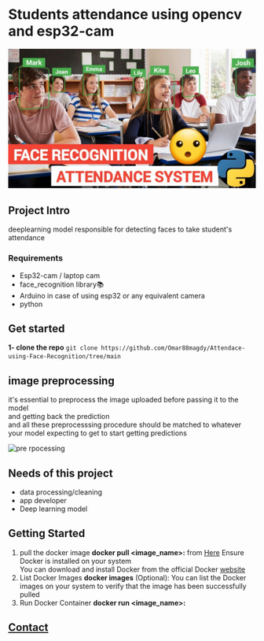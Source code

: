 # Students attendance using opencv and esp32-cam 
![](Images/attendence.jpeg)


## Project Intro
deeplearning model responsible for detecting faces to take student's attendance

### Requirements
* Esp32-cam / laptop cam
* face_recognition library📚
* Arduino in case of using esp32 or any equivalent camera
* python

## Get started
**1- clone the repo**
`git clone https://github.com/Omar88magdy/Attendace-using-Face-Recognition/tree/main`
## image preprocessing


it's essential to preprocess the image uploaded before passing it to the model <br>
and getting back the prediction<br>
and all these preprocesssing procedure should be matched to whatever your model expecting to get to start getting predictions

![pre rpocessing](images/preprocessing.jpg)




## Needs of this project

- data processing/cleaning
- app developer
- Deep learning model



## Getting Started

1. pull the docker image **docker pull <image_name>:<tag>** from [Here](https://hub.docker.com/repository/docker/omar88/docker_app/tags) Ensure Docker is installed on your system <br>You can download and install Docker from the official Docker [website](https://www.docker.com/get-started)
2. List Docker Images **docker images** (Optional): You can list the Docker images on your system to verify that the image has been successfully pulled
3. Run Docker Container **docker run <options> <image_name>:<tag>**


## [Contact](https://www.linkedin.com/in/omar-magdy-197a88215/)
